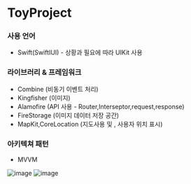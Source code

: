 # ToyProject

### 사용 언어

- Swift(SwiftIUI) - 상황과 필요에 따라 UIKit 사용

### 라이브러리 & 프레임워크

- Combine (비동기 이벤트 처리)
- Kingfisher (이미지)
- Alamofire (API 사용 - Router,Interseptor,request,response)
- FireStorage (이미지 데이터 저장 공간)
- MapKit,CoreLocation (지도사용 및 , 사용자 위치 표시)

### 아키텍쳐 패턴

- MVVM

![image](https://user-images.githubusercontent.com/31721255/225782449-373c804f-e23f-4269-898f-273bc8a2c7ea.png)
![image](https://user-images.githubusercontent.com/31721255/225782494-b4db06aa-4821-4466-971d-6e298e74350e.png)
